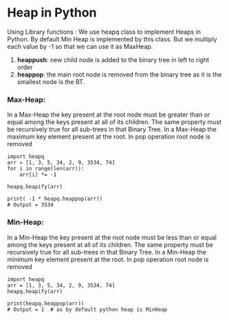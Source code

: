 # Heap in Python

Using Library functions :
We use heapq class to implement Heaps in Python. 
By default Min Heap is implemented by this class. 
But we multiply each value by -1 so that we can use it as MaxHeap.
1. **heappush**: new child node is added to the binary tree in left to right order
2. **heappop**: the main root node is removed from the binary tree as it is the smallest node is the BT.



### Max-Heap:
In a Max-Heap the key present at the root node must be greater than or equal among the keys present at all of its children. The same property must be recursively true for all sub-trees in that Binary Tree. In a Max-Heap the maximum key element present at the root. In pop operation root node is removed

```
import heapq
arr = [1, 3, 5, 34, 2, 9, 3534, 74]
for i in range(len(arr)):
    arr[i] *= -1

heapq.heapify(arr)

print( -1 * heapq.heappop(arr))  
# Output = 3534

```



### Min-Heap:
In a Min-Heap the key present at the root node must be less than or equal among the keys present at all of its children. The same property must be recursively true for all sub-trees in that Binary Tree. In a Min-Heap the minimum key element present at the root. In pop operation root node is removed

```
import heapq
arr = [1, 3, 5, 34, 2, 9, 3534, 74]
heapq.heapify(arr)

print(heapq.heappop(arr))  
# Output = 1  # as by default python heap is MinHeap
```